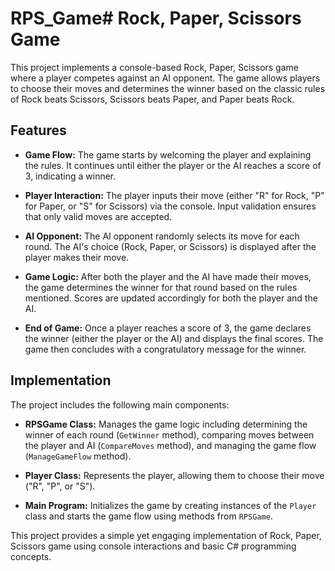 # RPS_Game# Rock, Paper, Scissors Game

This project implements a console-based Rock, Paper, Scissors game where a player competes against an AI opponent. The game allows players to choose their moves and determines the winner based on the classic rules of Rock beats Scissors, Scissors beats Paper, and Paper beats Rock.

## Features

- **Game Flow:** The game starts by welcoming the player and explaining the rules. It continues until either the player or the AI reaches a score of 3, indicating a winner.
  
- **Player Interaction:** The player inputs their move (either "R" for Rock, "P" for Paper, or "S" for Scissors) via the console. Input validation ensures that only valid moves are accepted.

- **AI Opponent:** The AI opponent randomly selects its move for each round. The AI's choice (Rock, Paper, or Scissors) is displayed after the player makes their move.

- **Game Logic:** After both the player and the AI have made their moves, the game determines the winner for that round based on the rules mentioned. Scores are updated accordingly for both the player and the AI.

- **End of Game:** Once a player reaches a score of 3, the game declares the winner (either the player or the AI) and displays the final scores. The game then concludes with a congratulatory message for the winner.

## Implementation

The project includes the following main components:

- **RPSGame Class:** Manages the game logic including determining the winner of each round (`GetWinner` method), comparing moves between the player and AI (`CompareMoves` method), and managing the game flow (`ManageGameFlow` method).

- **Player Class:** Represents the player, allowing them to choose their move ("R", "P", or "S").

- **Main Program:** Initializes the game by creating instances of the `Player` class and starts the game flow using methods from `RPSGame`.

This project provides a simple yet engaging implementation of Rock, Paper, Scissors game using console interactions and basic C# programming concepts.
